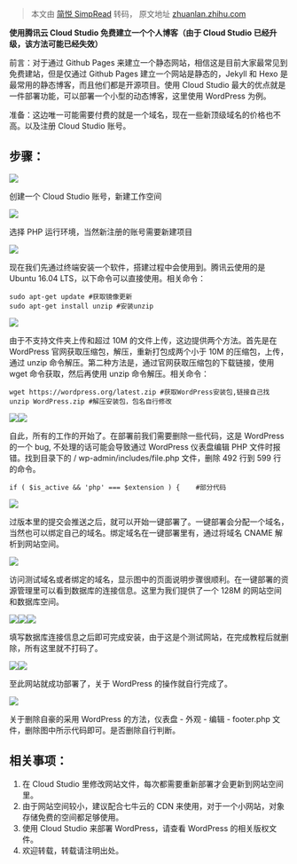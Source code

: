 > 本文由 [简悦 SimpRead](http://ksria.com/simpread/) 转码， 原文地址 [zhuanlan.zhihu.com](https://zhuanlan.zhihu.com/p/73998745)

**使用腾讯云 Cloud Studio 免费建立一个个人博客（由于 Cloud Studio 已经升级，该方法可能已经失效）**

前言：对于通过 Github Pages 来建立一个静态网站，相信这是目前大家最常见到免费建站，但是仅通过 Github Pages 建立一个网站是静态的，Jekyll 和 Hexo 是最常用的静态博客，而且他们都是开源项目。使用 Cloud Studio 最大的优点就是一件部署功能，可以部署一个小型的动态博客，这里使用 WordPress 为例。

准备：这边唯一可能需要付费的就是一个域名，现在一些新顶级域名的价格也不高。以及注册 Cloud Studio 账号。

步骤：
---

![](https://pic1.zhimg.com/v2-673085d7519194efd037bc9a65a23660_r.jpg)

创建一个 Cloud Studio 账号，新建工作空间

![](https://pic1.zhimg.com/v2-22339a3cbd659cc96debcd672d986360_r.jpg)

选择 PHP 运行环境，当然新注册的账号需要新建项目

![](https://pic3.zhimg.com/v2-4c2192c8c26eb129fb99e41e4ba842ca_r.jpg)

现在我们先通过终端安装一个软件，搭建过程中会使用到。腾讯云使用的是 Ubuntu 16.04 LTS，以下命令可以直接使用。相关命令：

```
sudo apt-get update #获取镜像更新
sudo apt-get install unzip #安装unzip

```

![](https://pic3.zhimg.com/v2-248d96faac53c35cda96170717290f42_r.jpg)

由于不支持文件夹上传和超过 10M 的文件上传，这边提供两个方法。首先是在 WordPress 官网获取压缩包，解压，重新打包成两个小于 10M 的压缩包，上传，通过 unzip 命令解压。第二种方法是，通过官网获取压缩包的下载链接，使用 wget 命令获取，然后再使用 unzip 命令解压。相关命令：

```
wget https://wordpress.org/latest.zip #获取WordPress安装包,链接自己找
unzip WordPress.zip #解压安装包，包名自行修改

```

![](https://pic2.zhimg.com/v2-ec13f9cd9b9b05401dea475101657669_r.jpg)![](https://pic3.zhimg.com/v2-b80a897af27f46eccaeac4bc1f012726_r.jpg)

自此，所有的工作的开始了。在部署前我们需要删除一些代码，这是 WordPress 的一个 bug, 不处理的话可能会导致通过 WordPress 仪表盘编辑 PHP 文件时报错。找到目录下的 / wp-admin/includes/file.php 文件，删除 492 行到 599 行的命令。

```
if ( $is_active && 'php' === $extension ) {    #部分代码

```

![](https://pic4.zhimg.com/v2-8e1226c35dade0ae9ac3e165376983d7_r.jpg)

过版本里的提交会推送之后，就可以开始一键部署了。一键部署会分配一个域名，当然也可以绑定自己的域名。绑定域名在一键部署里有，通过将域名 CNAME 解析到网站空间。

![](https://pic4.zhimg.com/v2-fd74df48d34f6670479020382960f69b_r.jpg)

访问测试域名或者绑定的域名，显示图中的页面说明步骤很顺利。在一键部署的资源管理里可以看到数据库的连接信息。这里为我们提供了一个 128M 的网站空间和数据库空间。

![](https://pic3.zhimg.com/v2-1c4f576fcf15b74aa6941b8f8b5e94da_r.jpg)![](https://pic3.zhimg.com/v2-cf1c052a7ec53e1dba6971967713f452_r.jpg)![](https://pic2.zhimg.com/v2-56712a766a524de63e4f621e47eec851_r.jpg)

填写数据库连接信息之后即可完成安装，由于这是个测试网站，在完成教程后就删除，所有这里就不打码了。

![](https://pic3.zhimg.com/v2-d62c16f42bcc935be28a7f4bd1bc583a_r.jpg)![](https://pic2.zhimg.com/v2-0fb70d58d0c682afa0a2092e84ef960d_r.jpg)

至此网站就成功部署了，关于 WordPress 的操作就自行完成了。

![](https://pic3.zhimg.com/v2-718bbec8778f29fb35ed537fd6206466_r.jpg)

关于删除自豪的采用 WordPress 的方法，仪表盘 - 外观 - 编辑 - footer.php 文件，删除图中所示代码即可。是否删除自行判断。

相关事项：
-----

1.  在 Cloud Studio 里修改网站文件，每次都需要重新部署才会更新到网站空间里。
2.  由于网站空间较小，建议配合七牛云的 CDN 来使用，对于一个小网站，对象存储免费的空间都足够使用。
3.  使用 Cloud Studio 来部署 WordPress，请查看 WordPress 的相关版权文件。
4.  欢迎转载，转载请注明出处。